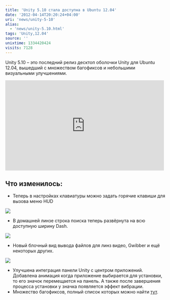 ```yaml
---
title: 'Unity 5.10 стала доступна в Ubuntu 12.04'
date: '2012-04-14T20:20:24+04:00'
uri: 'news/unity-5-10'
alias: 
  - 'news/unity-5.10.html'
tags: 'Unity,12.04'
source: ''
unixtime: 1334420424
visits: 7128
---
```

Unity 5.10 – это последний релиз десктоп оболочки Unity для Ubuntu 12.04, вышедший с множеством багофиксов и небольшими визуальными улучшениями.

<iframe width="500" height="284" src="https://www.youtube.com/embed/IBmfDiC9uu8" frameborder="0" allowfullscreen=""></iframe> 

## Что изменилось:

*   Теперь в настройках клавиатуры можно задать горячие клавиши для вызова меню HUD

[![](img/2012/04/14/20-00/unity-510-1-7076909813-o.jpg)](img/2012/04/14/20-00/unity-510-1-7076909813-o.jpg)

*   В домашней линзе строка поиска теперь развёрнута на всю доступную ширину Dash.

[![](img/2012/04/14/20-00/unity-510-2-7076909111-o.jpg)](img/2012/04/14/20-00/unity-510-2-7076909111-o.jpg)

*   Новый блочный вид вывода файлов для линз видео, Gwibber и ещё некоторых других.

[![](img/2012/04/14/20-00/unity-510-3-6930830994-o.jpg)](img/2012/04/14/20-00/unity-510-3-6930830994-o.jpg)

*   Улучшена интеграция панели Unity с центром приложений. Добавлена анимация когда приложение выбирается для установки, то его значок перемещается на панель. А также после завершения процесса установки у значка появляется эффект вибрации.
*   Множество багофиксов, полный список которых можно найти [тут](https://launchpad.net/ubuntu/precise/+source/unity/5.10.0-0ubuntu1).
